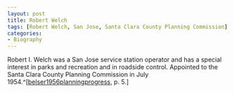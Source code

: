 ```yaml
---
layout: post
title: Robert Welch
tags: [Robert Welch, San Jose, Santa Clara County Planning Commission]
categories:
- Biography
---
```


Robert I. Welch was a San Jose service station operator and has a special interest in parks and recreation and in roadside control. Appointed to the Santa Clara County Planning Commission in July 1954.^[[belser1956planningprogress](), p. 5.]
